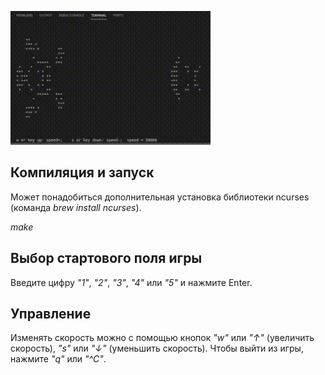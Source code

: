 ![](./gameoflife.gif)

## Компиляция и запуск

Может понадобиться дополнительная установка библиотеки ncurses (команда *brew install ncurses*).

*make*

## Выбор стартового поля игры

Введите цифру *"1"*, *"2"*, *"3"*, *"4"* или *"5"* и нажмите Enter.

## Управление

Изменять скорость можно с помощью кнопок *"w"* или *"↑"* (увеличить скорость), *"s"* или *"↓"* (уменьшить скорость). Чтобы выйти из игры, нажмите *"q"* или *"^C"*.
